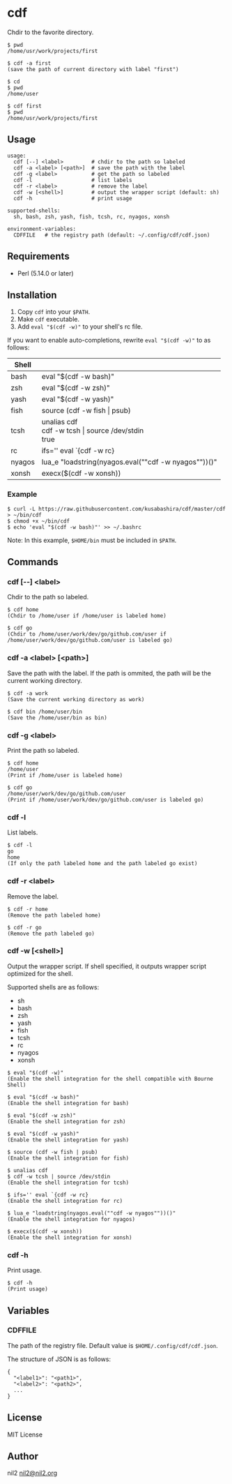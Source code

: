 cdf
===

Chdir to the favorite directory.

```
$ pwd
/home/usr/work/projects/first

$ cdf -a first
(save the path of current directory with label "first")

$ cd
$ pwd
/home/user

$ cdf first
$ pwd
/home/usr/work/projects/first
```

Usage
-----

```
usage:
  cdf [--] <label>         # chdir to the path so labeled
  cdf -a <label> [<path>]  # save the path with the label
  cdf -g <label>           # get the path so labeled
  cdf -l                   # list labels
  cdf -r <label>           # remove the label
  cdf -w [<shell>]         # output the wrapper script (default: sh)
  cdf -h                   # print usage

supported-shells:
  sh, bash, zsh, yash, fish, tcsh, rc, nyagos, xonsh

environment-variables:
  CDFFILE   # the registry path (default: ~/.config/cdf/cdf.json)
```

Requirements
------------

- Perl (5.14.0 or later)

Installation
------------

1. Copy `cdf` into your `$PATH`.
2. Make `cdf` executable.
3. Add `eval "$(cdf -w)"` to your shell's rc file.

If you want to enable auto-completions, rewrite `eval "$(cdf -w)"` to as follows:

| Shell  |                                                         |
|--------|---------------------------------------------------------|
| bash   | eval "$(cdf -w bash)"                                   |
| zsh    | eval "$(cdf -w zsh)"                                    |
| yash   | eval "$(cdf -w yash)"                                   |
| fish   | source (cdf -w fish \| psub)                            |
| tcsh   | unalias cdf<br>cdf -w tcsh \| source /dev/stdin<br>true |
| rc     | ifs='' eval \`{cdf -w rc}                               |
| nyagos | lua\_e "loadstring(nyagos.eval(""cdf -w nyagos""))()"   |
| xonsh  | execx($(cdf -w xonsh))                                  |

### Example

```
$ curl -L https://raw.githubusercontent.com/kusabashira/cdf/master/cdf > ~/bin/cdf
$ chmod +x ~/bin/cdf
$ echo 'eval "$(cdf -w bash)"' >> ~/.bashrc
```

Note: In this example, `$HOME/bin` must be included in `$PATH`.

Commands
--------

### cdf [--] \<label\>

Chdir to the path so labeled.

```
$ cdf home
(Chdir to /home/user if /home/user is labeled home)

$ cdf go
(Chdir to /home/user/work/dev/go/github.com/user if /home/user/work/dev/go/github.com/user is labeled go)
```

### cdf -a \<label\> [\<path\>]

Save the path with the label.
If the path is ommited, the path will be the current working directory.

```
$ cdf -a work
(Save the current working directory as work)

$ cdf bin /home/user/bin
(Save the /home/user/bin as bin)
```

### cdf -g \<label\>

Print the path so labeled.

```
$ cdf home
/home/user
(Print if /home/user is labeled home)

$ cdf go
/home/user/work/dev/go/github.com/user 
(Print if /home/user/work/dev/go/github.com/user is labeled go)
```

### cdf -l

List labels.

```
$ cdf -l
go
home
(If only the path labeled home and the path labeled go exist)
```

### cdf -r \<label\>

Remove the label.

```
$ cdf -r home
(Remove the path labeled home)

$ cdf -r go
(Remove the path labeled go)
```

### cdf -w [\<shell\>]

Output the wrapper script.
If shell specified, it outputs wrapper script optimized for the shell.

Supported shells are as follows:

- sh
- bash
- zsh
- yash
- fish
- tcsh
- rc
- nyagos
- xonsh

```
$ eval "$(cdf -w)"
(Enable the shell integration for the shell compatible with Bourne Shell)

$ eval "$(cdf -w bash)"
(Enable the shell integration for bash)

$ eval "$(cdf -w zsh)"
(Enable the shell integration for zsh)

$ eval "$(cdf -w yash)"
(Enable the shell integration for yash)

$ source (cdf -w fish | psub)
(Enable the shell integration for fish)

$ unalias cdf
$ cdf -w tcsh | source /dev/stdin
(Enable the shell integration for tcsh)

$ ifs='' eval `{cdf -w rc}
(Enable the shell integration for rc)

$ lua_e "loadstring(nyagos.eval(""cdf -w nyagos""))()"
(Enable the shell integration for nyagos)

$ execx($(cdf -w xonsh))
(Enable the shell integration for xonsh)
```

### cdf -h

Print usage.

```
$ cdf -h
(Print usage)
```

Variables
---------

### CDFFILE

The path of the registry file.
Default value is `$HOME/.config/cdf/cdf.json`.

The structure of JSON is as follows:

```
{
  "<label1>": "<path1>",
  "<label2>": "<path2>",
  ...
}
```

License
-------

MIT License

Author
------

nil2 <nil2@nil2.org>
